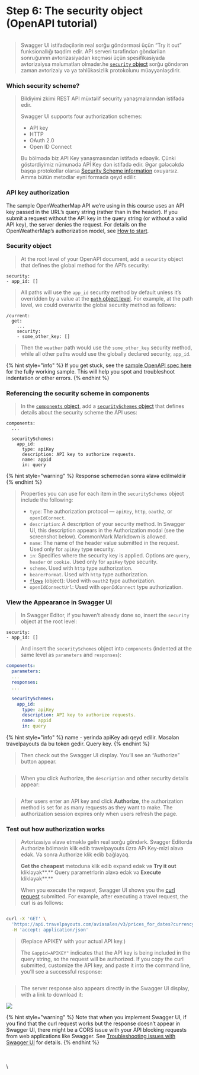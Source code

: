 # Step 6: The security object (OpenAPI tutorial)

<figure><img src=".gitbook/assets/image (2).png" alt=""><figcaption></figcaption></figure>

> Swagger UI  istifadəçilərin real sorğu göndərməsi üçün “Try it out” funksionallığı təqdim edir. API serveri tərəfindən göndərilən sonruğunnn avtorizasiyadan keçməsi üçün spesifikasiyada avtorizaiysa məlumatları olmadıır.he [`security` object](https://github.com/OAI/OpenAPI-Specification/blob/master/versions/3.1.0.md#securityRequirementObject) sorğu göndərən zaman avtorizaiy və ya təhlükəsizlik protokolunu müəyyənləşdirir.

### Which security scheme? 

> Bildiyimi zkimi REST API müxtəlif security yanaşmalarından istifadə edir.&#x20;
>
> Swagger UI supports four authorization schemes:
>
> * API key
> * HTTP
> * OAuth 2.0
> * Open ID Connect
>
> Bu bölmədə biz API Key yanaşmasından istifadə edəəyik. Çünki göstərdiyimiz nümunədə APİ Key dən istifadə edir. Əgər gələcəkdə başqa protokollar olarsa [Security Scheme information](https://github.com/OAI/OpenAPI-Specification/blob/master/versions/3.1.0.md#security-scheme-object) oxuyarsız. Amma bütün metodlar eyni formada qeyd edilir.

### API key authorization

The sample OpenWeatherMap API we’re using in this course uses an API key passed in the URL’s query string (rather than in the header). If you submit a request without the API key in the query string (or without a valid API key), the server denies the request. For details on the OpenWeatherMap’s authorization model, see [How to start](https://openweathermap.org/appid#use).

### Security object

> At the root level of your OpenAPI document, add a `security` object that defines the global method for the API’s security:

```
security:
- app_id: []
```

> All paths will use the `app_id` security method by default unless it’s overridden by a value at the [`path` object level](https://idratherbewriting.com/learnapidoc/pubapis\_openapi\_step4\_paths\_object.html). For example, at the path level, we could overwrite the global security method as follows:

```
/current:
  get:
    ...
    security:
    - some_other_key: []
```

> Then the `weather` path would use the `some_other_key` security method, while all other paths would use the globally declared security, `app_id`.

{% hint style="info" %}
If you get stuck, see the [sample OpenAPI spec here](https://idratherbewriting.com/learnapidoc/docs/openapi\_spec\_and\_generated\_ref\_docs/openapi\_openweathermap.yml) for the fully working sample. This will help you spot and troubleshoot indentation or other errors.
{% endhint %}

### Referencing the security scheme in components

> In the [`components` object](https://idratherbewriting.com/learnapidoc/pubapis\_openapi\_step5\_components\_object.html), add a [`securitySchemes` object](https://github.com/OAI/OpenAPI-Specification/blob/master/versions/3.1.0.md#securitySchemeObject) that defines details about the security scheme the API uses:

```
components:
  ...

  securitySchemes:
    app_id:
      type: apiKey
      description: API key to authorize requests.
      name: appid
      in: query
```

{% hint style="warning" %}
Response schemedən sonra əlavə edilməldiir
{% endhint %}

>
>
> Properties you can use for each item in the `securitySchemes` object include the following:
>
> * `type`: The authorization protocol — `apiKey`, `http`, `oauth2`, or `openIdConnect`.
> * `description`: A description of your security method. In Swagger UI, this description appears in the Authorization modal (see the screenshot below). CommonMark Markdown is allowed.
> * `name`: The name of the header value submitted in the request. Used only for `apiKey` type security.
> * `in`: Specifies where the security key is applied. Options are `query`, `header` or `cookie`. Used only for `apiKey` type security.
> * `scheme`. Used with `http` type authorization.
> * `bearerFormat`. Used with `http` type authorization.
> * [`flows`](https://github.com/OAI/OpenAPI-Specification/blob/master/versions/3.1.0.md#oauthFlowsObject) (object): Used with `oauth2` type authorization.
> * `openIdConnectUrl`: Used with `openIdConnect` type authorization.

### &#x20;View the Appearance in Swagger UI

> In Swagger Editor, if you haven’t already done so, insert the `security` object at the root level:

```
security:
- app_id: []
```

> And insert the `securitySchemes` object into `components` (indented at the same level as `parameters` and `responses`):

```yaml
components:
  parameters:
  ...
  responses:
  ...

  securitySchemes:
    app_id:
      type: apiKey
      description: API key to authorize requests.
      name: appid
      in: query
```

{% hint style="info" %}
name - yerində apiKey adı qeyd edilir. Məsələn travelpayouts da bu token gedir. Query key.
{% endhint %}

> Then check out the Swagger UI display. You’ll see an “Authorize” button appear.

<figure><img src="https://lh3.googleusercontent.com/RnJI6t1ruWebkaa5pSN1ZFGXJ5z8wUBtHaJysQQb4tB9U92Qwtq7Zx2cCR1sSwe579KdRFqK4Z2iypM3f8DURqbMnb1GVNcamim0e_o1krBLO83ZD8iUgHIBAn8RkOJ3S04pj-y4qmxHqQiRYWz-dPazJFCuij5S3W7jrmVaWoT4ce1XiI9i3oQxPt5czn84p7E" alt=""><figcaption></figcaption></figure>

> When you click Authorize, the `description` and other security details appear:

<figure><img src=".gitbook/assets/image (4).png" alt=""><figcaption></figcaption></figure>

> After users enter an API key and click **Authorize**, the authorization method is set for as many requests as they want to make. The authorization session expires only when users refresh the page.

### &#x20;Test out how authorization works

> Avtorizasiya əlavə etməklə gəlin real sorğu göndərk. Svagger Editorda Authorize bölməsin  klik edib travelpayouts üzrə APı Key-mizi əlavə edək. Və sonra Authorize klik edib bağlayaq.
>
> **Get the cheapest** metoduna klik edib expand edək və **Try it out** klikləyək**.** Query parametrlərin əlavə edək və **Execute** klikləyək**.**
>
> When you execute the request, Swagger UI shows you the [curl request](https://idratherbewriting.com/learnapidoc/docapis\_make\_curl\_call.html) submitted. For example, after executing a travel request, the curl is as follows:

<figure><img src=".gitbook/assets/image (3).png" alt=""><figcaption></figcaption></figure>



```bash
curl -X 'GET' \
  'https://api.travelpayouts.com/aviasales/v3/prices_for_dates?currency=RUB&limit=30&market=ru&origin=GYD&sorting=price&unique=false&token=3c63416a24d3b969da6df9271faa9d6e' \
  -H 'accept: application/json'
```

> (Replace APIKEY with your actual API key.)
>
> The `&appid=APIKEY"` indicates that the API key is being included in the query string, so the request will be authorized. If you copy the curl submitted, customize the API key, and paste it into the command line, you’ll see a successful response:

<figure><img src=".gitbook/assets/image (6).png" alt=""><figcaption></figcaption></figure>

> The server response also appears directly in the Swagger UI display, with a link to download it:

![](.gitbook/assets/image.png)

{% hint style="warning" %}
Note that when you implement Swagger UI, if you find that the curl request works but the response doesn’t appear in Swagger UI, there might be a CORS issue with your API blocking requests from web applications like Swagger. See [Troubleshooting issues with Swagger UI](https://idratherbewriting.com/learnapidoc/pubapis\_swagger.html#troubleshooting\_swagger) for details.
{% endhint %}

\
\
\
